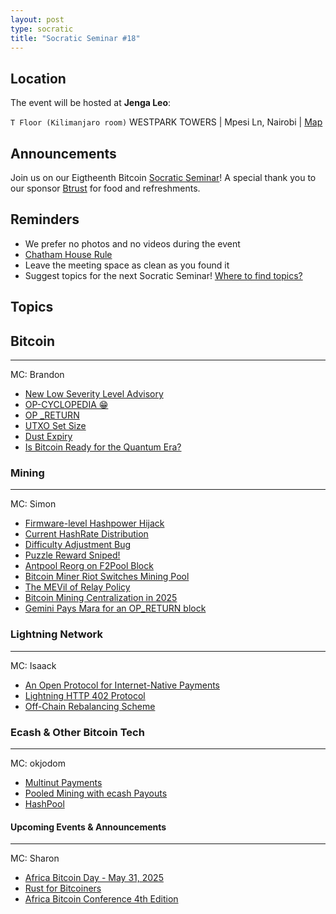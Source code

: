 ```yaml
---
layout: post
type: socratic
title: "Socratic Seminar #18"
---
```


## Location

The event will be hosted at **Jenga Leo**:

`T Floor (Kilimanjaro room)` WESTPARK TOWERS | Mpesi Ln, Nairobi | [Map](https://maps.app.goo.gl/jA86RuyuBKcE4eA47)

## Announcements

Join us on our Eigtheenth Bitcoin [Socratic Seminar](/about)! A special thank you to our
sponsor [Btrust](http://btrust.tech/) for food and refreshments.

## Reminders

- We prefer no photos and no videos during the event
- [Chatham House Rule](https://www.chathamhouse.org/about-us/chatham-house-rule)
- Leave the meeting space as clean as you found it
- Suggest topics for the next Socratic Seminar! [Where to find topics?](/about/find-topics)

## Topics

## Bitcoin

---

MC: Brandon

- [New Low Severity Level Advisory](https://x.com/bitcoincoreorg/status/1917591314020913555?t=Y7DKmaoHT6p1AufS2hCXrQ&s=19)
- [OP-CYCLOPEDIA 😁](https://opcodeexplained.com/)
- [OP _RETURN](https://github.com/bitcoin/bitcoin/pull/32359)
- [UTXO Set Size](https://x.com/NicolasDorier/status/1919992184969035874?t=sTK1R7_KG0c3VksLFSjxsw&s=19)
- [Dust Expiry](https://delvingbitcoin.org/t/dust-expiry-clean-the-utxo-set-from-spam/1707/3?u=robinlinus)
- [Is Bitcoin Ready for the Quantum Era?](https://x.com/ChaincodeLabs/status/1927191285208617046?t=F4UHVJ8RReH5jCT5vWu2mg&s=19)

### Mining

---

MC: Simon

- [Firmware-level Hashpower Hijack](https://x.com/GeoCoolingTx/status/1917691392370807159?t=NbqJqi5bZAYxGEOe-X3V2w&s=19)
- [Current HashRate Distribution](https://x.com/0xB10C/status/1923362806482485487?t=XinW1XH_zvZRM393g1RQKg&s=19)
- [Difficulty Adjustment Bug](https://x.com/BraiinsMining/status/1924473598300881336?t=WstPRZVTnXbFxRkx0qaLUg&s=19)
- [Puzzle Reward Sniped!](https://x.com/FractalEncrypt/status/1917664581545009418)
- [Antpool Reorg on F2Pool Block](https://x.com/mononautical/status/1917722355448631746?t=vt3-KQCK7u7V9KoSMtzUyg&s=19)
- [Bitcoin Miner Riot Switches Mining Pool](https://x.com/DEMAND_POOL/status/1918297270572696033?t=fszvEurHyj5M5YeKkH9gTw&s=19)
- [The MEVil of Relay Policy](https://spiralbtc.substack.com/p/the-mevil-of-relay-policy?utm_source=share&utm_medium=android&r=1icuw7&triedRedirect=true)
- [Bitcoin Mining Centralization in 2025](https://b10c.me/blog/015-bitcoin-mining-centralization/?mc_cid=6b5de413b4&mc_eid=a53847ab7c)
- [Gemini Pays Mara for an OP_RETURN block](https://x.com/PortlandHODL/status/1925599602012536939)

### Lightning Network

---

MC: Isaack

- [An Open Protocol for Internet-Native Payments](https://www.x402.org/)
- [Lightning HTTP 402 Protocol](https://docs.lightning.engineering/the-lightning-network/l402)
- [Off-Chain Rebalancing Scheme](https://x.com/renepickhardt/status/1924066146493345940)

### Ecash & Other Bitcoin Tech

---

MC: okjodom

- [Multinut Payments](https://x.com/callebtc/status/1919343859152138625)
- [Pooled Mining with ecash Payouts](https://x.com/i/broadcasts/1djxXVvzMoLGZ?t=aD_qDDFYdYuklWKZeEBoCA&s=09)
- [HashPool](https://x.com/CashuBTC/status/1922602715529515212?t=6T9jm8pl6wa1YBt8UShSEA&s=19)

#### Upcoming Events & Announcements

---

MC: Sharon

- [Africa Bitcoin Day - May 31, 2025](https://x.com/AfroBitcoinOrg/status/1909528464102670437?t=Gfl82nTPFFFORUFlBO2fAw&s=19)
- [Rust for Bitcoiners](https://x.com/btrust_builders/status/1925825203780649322?t=adWn63QITs6n6TxYpHPvpQ&s=19)
- [Africa Bitcoin Conference 4th Edition](https://x.com/AfroBitcoinOrg/status/1899747297958740126)
